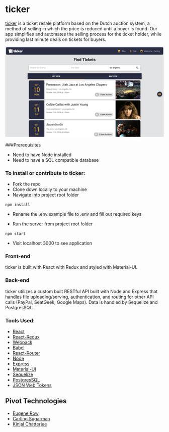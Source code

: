 # ticker

[ticker](http://www.ticker.herokuapp.com/) is a ticket resale platform based on the Dutch auction system, a method of selling in which the price is reduced until a buyer is found. Our app simplifies and automates the selling process for the ticket holder, while providing last minute deals on tickets for buyers.

![Screenshot](/client/assets/images/ticker.png?raw=true "Optional Title")

###Prerequisites
* Need to have Node installed
* Need to have a SQL compatible database

### To install or contribute to ticker:

* Fork the repo
* Clone down locally to your machine
* Navigate into project root folder

```
npm install
```

* Rename the .env.example file to .env and fill out required keys

* Run the server from project root folder

```
npm start
```

* Visit localhost 3000 to see application

### Front-end

ticker is built with React with Redux and styled with Material-UI.

### Back-end

ticker utilizes a custom built RESTful API built with Node and Express that handles file uploading/serving, authentication, and routing for other API calls (PayPal, SeatGeek, Google Maps). Data is handled by Sequelize and PostgresSQL.

### Tools Used:

* [React](https://facebook.github.io/react/)
* [React-Redux](https://github.com/reactjs/redux)
* [Webpack](https://webpack.github.io/)
* [Babel](https://babeljs.io/)
* [React-Router](https://github.com/rackt/react-router)
* [Node](https://nodejs.org/en/)
* [Express](http://expressjs.com/)
* [Material-UI](http://www.material-ui.com/#/)
* [Sequelize](http://docs.sequelizejs.com/en/v3/)
* [PostgresSQL](https://www.postgresql.org/)
* [JSON Web Tokens](https://jwt.io/)

## Pivot Technologies

* [Eugene Row](https://github.com/eugenerow)
* [Carling Sugarman](https://github.com/carsugar)
* [Kinjal Chatterjee](https://github.com/kinjalch)

